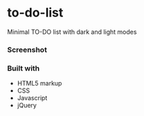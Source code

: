 # to-do-list
Minimal TO-DO list with dark and light modes
### Screenshot

### Built with

- HTML5 markup
- CSS
- Javascript
- jQuery
